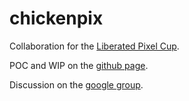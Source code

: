 chickenpix
==========

Collaboration for the [Liberated Pixel Cup](http://lpc.opengameart.org).

POC and WIP on the [github page](http://slowfrog.github.com/chickenpix).

Discussion on the [google group](http://groups.google.com/group/chickenpix).
